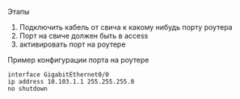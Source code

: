 Этапы
1. Подключить кабель от свича к какому нибудь порту роутера
2. Порт на свиче должен быть в access
3. активировать порт на роутере

Пример конфигурации порта на роутере
```
interface GigabitEthernet0/0 
ip address 10.103.1.1 255.255.255.0 
no shutdown
```